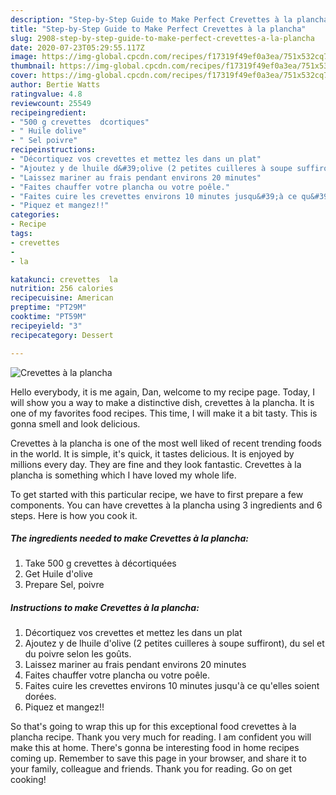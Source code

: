 ```yaml
---
description: "Step-by-Step Guide to Make Perfect Crevettes à la plancha"
title: "Step-by-Step Guide to Make Perfect Crevettes à la plancha"
slug: 2908-step-by-step-guide-to-make-perfect-crevettes-a-la-plancha
date: 2020-07-23T05:29:55.117Z
image: https://img-global.cpcdn.com/recipes/f17319f49ef0a3ea/751x532cq70/crevettes-a-la-plancha-photo-principale-de-la-recette.jpg
thumbnail: https://img-global.cpcdn.com/recipes/f17319f49ef0a3ea/751x532cq70/crevettes-a-la-plancha-photo-principale-de-la-recette.jpg
cover: https://img-global.cpcdn.com/recipes/f17319f49ef0a3ea/751x532cq70/crevettes-a-la-plancha-photo-principale-de-la-recette.jpg
author: Bertie Watts
ratingvalue: 4.8
reviewcount: 25549
recipeingredient:
- "500 g crevettes  dcortiques"
- " Huile dolive"
- " Sel poivre"
recipeinstructions:
- "Décortiquez vos crevettes et mettez les dans un plat"
- "Ajoutez y de lhuile d&#39;olive (2 petites cuilleres à soupe suffiront), du sel et du poivre selon les goûts."
- "Laissez mariner au frais pendant environs 20 minutes"
- "Faites chauffer votre plancha ou votre poêle."
- "Faites cuire les crevettes environs 10 minutes jusqu&#39;à ce qu&#39;elles soient dorées."
- "Piquez et mangez!!"
categories:
- Recipe
tags:
- crevettes
- 
- la

katakunci: crevettes  la 
nutrition: 256 calories
recipecuisine: American
preptime: "PT29M"
cooktime: "PT59M"
recipeyield: "3"
recipecategory: Dessert

---
```



![Crevettes à la plancha](https://img-global.cpcdn.com/recipes/f17319f49ef0a3ea/751x532cq70/crevettes-a-la-plancha-photo-principale-de-la-recette.jpg)

Hello everybody, it is me again, Dan, welcome to my recipe page. Today, I will show you a way to make a distinctive dish, crevettes à la plancha. It is one of my favorites food recipes. This time, I will make it a bit tasty. This is gonna smell and look delicious.

Crevettes à la plancha is one of the most well liked of recent trending foods in the world. It is simple, it's quick, it tastes delicious. It is enjoyed by millions every day. They are fine and they look fantastic. Crevettes à la plancha is something which I have loved my whole life.




To get started with this particular recipe, we have to first prepare a few components. You can have crevettes à la plancha using 3 ingredients and 6 steps. Here is how you cook it.

<!--inarticleads1-->

##### The ingredients needed to make Crevettes à la plancha:

1. Take 500 g crevettes à décortiquées
1. Get  Huile d&#39;olive
1. Prepare  Sel, poivre




<!--inarticleads2-->

##### Instructions to make Crevettes à la plancha:

1. Décortiquez vos crevettes et mettez les dans un plat
1. Ajoutez y de lhuile d&#39;olive (2 petites cuilleres à soupe suffiront), du sel et du poivre selon les goûts.
1. Laissez mariner au frais pendant environs 20 minutes
1. Faites chauffer votre plancha ou votre poêle.
1. Faites cuire les crevettes environs 10 minutes jusqu&#39;à ce qu&#39;elles soient dorées.
1. Piquez et mangez!!




So that's going to wrap this up for this exceptional food crevettes à la plancha recipe. Thank you very much for reading. I am confident you will make this at home. There's gonna be interesting food in home recipes coming up. Remember to save this page in your browser, and share it to your family, colleague and friends. Thank you for reading. Go on get cooking!
